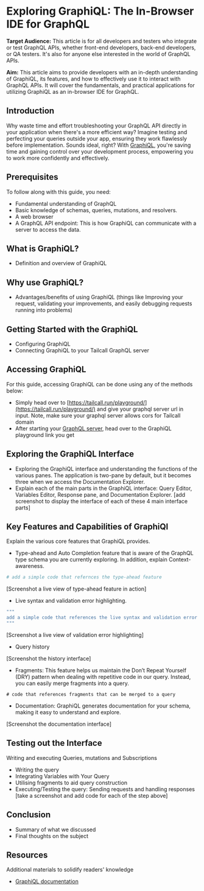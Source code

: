 # Exploring GraphiQL: The In-Browser IDE for GraphQL

**Target Audience:** This article is for all developers and testers who integrate or test GraphQL APIs, whether front-end developers, back-end developers, or QA testers. It's also for anyone else interested in the world of GraphQL APIs.

**Aim:** This article aims to provide developers with an in-depth understanding of GraphiQL, its features, and how to effectively use it to interact with GraphQL APIs. It will cover the fundamentals, and practical applications for utilizing GraphiQL as an in-browser IDE for GraphQL.

## Introduction
Why waste time and effort troubleshooting your GraphQL API directly in your application when there's a more efficient way? Imagine testing and perfecting your queries outside your app, ensuring they work flawlessly before implementation. Sounds ideal, right? With [GraphiQL](https://github.com/graphql/graphiql), you're saving time and gaining control over your development process, empowering you to work more confidently and effectively.

## Prerequisites
To follow along with this guide, you need:
* Fundamental understanding of GraphQL 
* Basic knowledge of schemas, queries, mutations, and resolvers. 
* A web browser
* A GraphQL API endpoint: This is how GraphiQL can communicate with a server to access the data. 

## What is GraphiQL?
* Definition and overview of GraphiQL

## Why use GraphiQL?
* Advantages/benefits of using GraphiQL (things like Improving your request, validating your improvements, and easily debugging requests running into problems)

## Getting Started with the GraphiQL
* Configuring GraphiQL
* Connecting GraphiQL to your Tailcall GraphQL server

## Accessing GraphiQL
For this guide, accessing GraphiQL can be done using any of the methods below:
* Simply head over to [https://tailcall.run/playground/](https://tailcall.run/playground/) and give your graphql server url in input. Note, make sure your graphql server allows cors for Tailcall domain
* After starting your [GraphQL server](https://tailcall.run/docs/#starting-the-graphql-server), head over to the GraphiQL playground link you get


## Exploring the GraphiQL Interface
* Exploring the GraphiQL interface and understanding the functions of the various panes. The application is two-pane by default, but it becomes three when we access the Documentation Explorer.
* Explain each of the main parts in the GraphiQL interface: Query Editor, Variables Editor, Response pane, and Documentation Explorer.
[add screenshot to display the interface of each of these 4 main interface parts]

## Key Features and Capabilities of GraphiQl
Explain the various core features that GraphiQL provides.
* Type-ahead and Auto Completion feature that is aware of the GraphQL type schema you are currently exploring. In addition, explain Context-awareness.
```graphql
# add a simple code that refernces the type-ahead feature
```

[Screenshot a live view of type-ahead feature in action]

* Live syntax and validation error highlighting.
```graphql
"""
add a simple code that references the live syntax and validation error
"""
```

[Screenshot a live view of validation error highlighting]

* Query history

[Screenshot the history interface]

* Fragments: This feature helps us maintain the Don’t Repeat Yourself (DRY) pattern when dealing with repetitive code in our query. Instead, you can easily merge fragments into a query.
```
# code that references fragments that can be merged to a query
```

* Documentation: GraphiQL generates documentation for your schema, making it easy to understand and explore.

[Screenshot the documentation interface]

## Testing out the Interface
Writing and executing Queries, mutations and Subscriptions
* Writing the query
* Integrating Variables with Your Query
* Utilising fragments to aid query construction
* Executing/Testing the query: Sending requests and handling responses
[take a screenshot and add code for each of the step above]

## Conclusion
* Summary of what we discussed 
* Final thoughts on the subject

## Resources
Additional materials to solidify readers' knowledge
* [GraphiQL documentation](https://github.com/graphql/graphiql)








